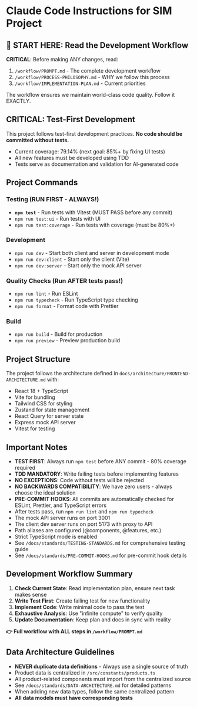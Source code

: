 # Claude Code Instructions for SIM Project

## 📖 START HERE: Read the Development Workflow

**CRITICAL**: Before making ANY changes, read:

1. `/workflow/PROMPT.md` - The complete development workflow
2. `/workflow/PROCESS-PHILOSOPHY.md` - WHY we follow this process
3. `/workflow/IMPLEMENTATION-PLAN.md` - Current priorities

The workflow ensures we maintain world-class code quality. Follow it EXACTLY.

## CRITICAL: Test-First Development

This project follows test-first development practices. **No code should be committed without tests.**

- Current coverage: 79.14% (next goal: 85%+ by fixing UI tests)
- All new features must be developed using TDD
- Tests serve as documentation and validation for AI-generated code

## Project Commands

### Testing (RUN FIRST - ALWAYS!)

- **`npm test`** - Run tests with Vitest (MUST PASS before any commit)
- `npm run test:ui` - Run tests with UI
- `npm run test:coverage` - Run tests with coverage (must be 80%+)

### Development

- `npm run dev` - Start both client and server in development mode
- `npm run dev:client` - Start only the client (Vite)
- `npm run dev:server` - Start only the mock API server

### Quality Checks (Run AFTER tests pass!)

- `npm run lint` - Run ESLint
- `npm run typecheck` - Run TypeScript type checking
- `npm run format` - Format code with Prettier

### Build

- `npm run build` - Build for production
- `npm run preview` - Preview production build

## Project Structure

The project follows the architecture defined in `docs/architecture/FRONTEND-ARCHITECTURE.md` with:

- React 18 + TypeScript
- Vite for bundling
- Tailwind CSS for styling
- Zustand for state management
- React Query for server state
- Express mock API server
- Vitest for testing

## Important Notes

- **TEST FIRST**: Always run `npm test` before ANY commit - 80% coverage required
- **TDD MANDATORY**: Write failing tests before implementing features
- **NO EXCEPTIONS**: Code without tests will be rejected
- **NO BACKWARDS COMPATIBILITY**: We have zero users - always choose the ideal solution
- **PRE-COMMIT HOOKS**: All commits are automatically checked for ESLint, Prettier, and TypeScript errors
- After tests pass, run `npm run lint` and `npm run typecheck`
- The mock API server runs on port 3001
- The client dev server runs on port 5173 with proxy to API
- Path aliases are configured (@components, @features, etc.)
- Strict TypeScript mode is enabled
- See `/docs/standards/TESTING-STANDARDS.md` for comprehensive testing guide
- See `/docs/standards/PRE-COMMIT-HOOKS.md` for pre-commit hook details

## Development Workflow Summary

1. **Check Current State**: Read implementation plan, ensure next task makes sense
2. **Write Test First**: Create failing test for new functionality
3. **Implement Code**: Write minimal code to pass the test
4. **Exhaustive Analysis**: Use "infinite compute" to verify quality
5. **Update Documentation**: Keep plan and docs in sync with reality

**👉 Full workflow with ALL steps in `/workflow/PROMPT.md`**

## Data Architecture Guidelines

- **NEVER duplicate data definitions** - Always use a single source of truth
- Product data is centralized in `/src/constants/products.ts`
- All product-related components must import from the centralized source
- See `/docs/standards/DATA-ARCHITECTURE.md` for detailed patterns
- When adding new data types, follow the same centralized pattern
- **All data models must have corresponding tests**
